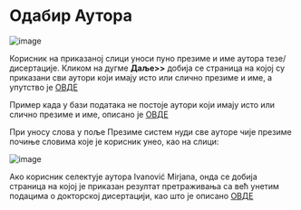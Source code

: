 # Одабир Аутора
 
 ![image](https://user-images.githubusercontent.com/29538544/174436894-df082f23-3bcf-4337-a99b-c9253bc64a29.png)
 
Корисник на приказаној слици уноси пуно презиме и име аутора тезе/дисертације. Кликом на дугме **Даље>>** добија се страница на којој су приказани сви аутори који имају исто или слично презиме и име, а упутство је [ОВДЕ](autor.md)

Пример када у бази података  не постоје аутори који имају исто или слично презиме и име, описано је [ОВДЕ](немаАутора.md) 

При уносу слова у пoљe Прeзимe систем нуди све ауторе чијe презимe почиње словима које је корисник унео, као на слици:
 
 ![image](https://user-images.githubusercontent.com/29538544/174437027-f7c4278e-3c9d-4939-9341-5a87bdc503ea.png)
 
Aкo кoрисник сeлeктуje аутора Ivanović Mirjana, oндa се добија страница на којој је приказан резултат претраживања са већ унетим подацима о докторској дисертацији, као што је описано [ОВДЕ](pregledAzuriranjePodataka.md)
